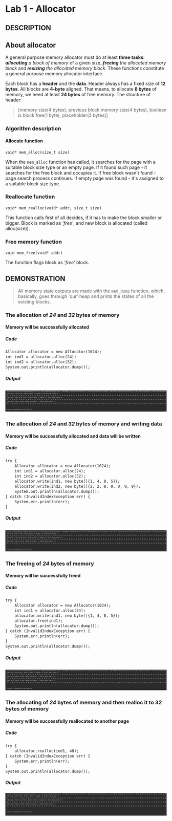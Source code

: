 # Lab 1 - Allocator
## DESCRIPTION
## About allocator

A general purpose memory allocator must do at least **three tasks**: 
***allocating** a block of memory* of a given size, ***freeing** the allocated memory block* and 
***resizing** the allocated memory block*. These functions constitute a general purpose memory allocator interface.

Each block has a **header** and the **data**. Header always has a fixed size of **12 bytes**.
All blocks are **4-byte** aligned.
That means, to allocate **8 bytes** of memory, we need at least **24 bytes** of free memory. The structure of header:
> [memory size(4 bytes), previous block memory size(4 bytes), boolean is block free(1 byte), placeholder(3 bytes)]

### Algorithm description

#### Allocate function
```
void* mem_alloc(size_t size)
```

When the `mem_alloc` function has called, it searches for the page with a suitable block size type or an empty page.
If it found such page - it searches for the free block and occupies it. If free block wasn't found - page search process
continues. If empty page was found - it's assigned to a suitable block size type.

### Reallocate function
```
void* mem_realloc(void* addr, size_t size)
```

This function calls first of all decides, if it has to make the block smaller or bigger.
Block is marked as *'free'*, and new block is allocated (called alloc(size)).

### Free memory function
```
void mem_free(void* addr)
```

The function flags block as *'free'* block.

## DEMONSTRATION

>All memory state outputs are made with the `mem_dump` function, which, basically, 
>goes through 'our' heap and prints the states of all the existing blocks.

### The allocation of *24* and *32* bytes of memory
#### Memory will be successfully allocated
##### Code
```
Allocator allocator = new Allocator(1024);
int ind1 = allocator.alloc(24);
int ind2 = allocator.alloc(32);
System.out.println(allocator.dump());
```

##### Output
![allocating 24 and 32 bytes](img/1.png)
---

### The allocation of *24* and *32* bytes of memory and writing data
#### Memory will be successfully allocated and data will be written
##### Code
```
try {
    Allocator allocator = new Allocator(1024);
    int ind1 = allocator.alloc(24);
    int ind2 = allocator.alloc(32);
    allocator.write(ind1, new byte[]{1, 4, 8, 5});
    allocator.write(ind2, new byte[]{2, 2, 8, 9, 0, 0, 9});
    System.out.println(allocator.dump());
} catch (InvalidIndexException err) {
    System.err.println(err);
}
```

##### Output
![allocating 24 and 32 bytes and writing](img/2.png)
---

### The freeing of *24* bytes of memory
#### Memory will be successfully freed
##### Code
```
try {
    Allocator allocator = new Allocator(1024);
    int ind1 = allocator.alloc(24);
    allocator.write(ind1, new byte[]{1, 4, 8, 5});
    allocator.free(ind1);
    System.out.println(allocator.dump());
} catch (InvalidIndexException err) {
    System.err.println(err);
}
System.out.println(allocator.dump());
```

##### Output
![freeing 24 bytes block)](img/3.png)
---

### The allocating of *24* bytes of memory and then realloc it to 32 bytes of memory
#### Memory will be successfully reallocated to another page
##### Code
```
try {
    allocator.realloc(ind1, 48);
} catch (InvalidIndexException err) {
    System.err.println(err);
}
System.out.println(allocator.dump());
```

##### Output
![reallocating block](img/4.png)
